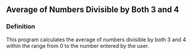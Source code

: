 ## Average of Numbers Divisible by Both 3 and 4
### Definition
This program calculates the average of numbers divisible by both 3 and 4 within the range from 0 to the number entered by the user.
